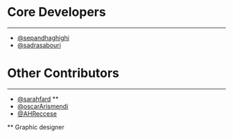 # Core Developers
----------
- [@sepandhaghighi](http://github.com/sepandhaghighi)
- [@sadrasabouri](https://github.com/sadrasabouri)


# Other Contributors
----------
- [@sarahfard](https://github.com/sarahfard) **
- [@oscarArismendi](https://github.com/oscarArismendi)
- [@AHReccese](https://github.com/AHReccese)


** Graphic designer

